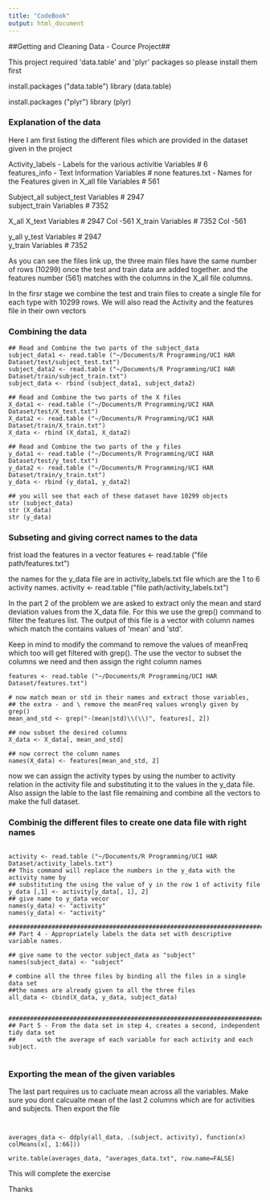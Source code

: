 ```yaml
---
title: "CodeBook"
output: html_document
---
```

 
 
##Getting and Cleaning Data - Cource Project##
 
 This project required 'data.table' and 'plyr' packages so please install them first
 
 
install.packages ("data.table")
library (data.table)

install.packages ("plyr")
library (plyr)

### Explanation of the data ###
Here I am first listing the different files which are provided in the dataset given in the project

        		
				
Activity_labels	- Labels for the various activitie              Variables # 6	
features_info	- Text Information	                        Variables # none
features.txt	- Names for the Features given in X_all file    Variables # 561	
				
Subject_all	subject_test		        Variables # 2947	
	        subject_train		        Variables # 7352	
				
X_all	        X_text                          Variables # 2947 Col -561
	        X_train		                Variables # 7352 Col -561
				
y_all	        y_test		                Variables # 2947	
	        y_train		                Variables # 7352	
				
As you can see the files link up, the three main files have the same number of rows (10299) once the test and train data are added together. and the features number (561) matches with the columns in the X_all file columns.

In the firsr stage we combine the test and train files to create a single file for each type with 10299 rows. We will also read the Activity and the features file in their own vectors

### Combining the data ###

```{r}
## Read and Combine the two parts of the subject_data
subject_data1 <- read.table ("~/Documents/R Programming/UCI HAR Dataset/test/subject_test.txt")
subject_data2 <- read.table ("~/Documents/R Programming/UCI HAR Dataset/train/subject_train.txt")
subject_data <- rbind (subject_data1, subject_data2)

## Read and Combine the two parts of the X files
X_data1 <- read.table ("~/Documents/R Programming/UCI HAR Dataset/test/X_test.txt")
X_data2 <- read.table ("~/Documents/R Programming/UCI HAR Dataset/train/X_train.txt")
X_data <- rbind (X_data1, X_data2)

## Read and Combine the two parts of the y files
y_data1 <- read.table ("~/Documents/R Programming/UCI HAR Dataset/test/y_test.txt")
y_data2 <- read.table ("~/Documents/R Programming/UCI HAR Dataset/train/y_train.txt")
y_data <- rbind (y_data1, y_data2)

## you will see that each of these dataset have 10299 objects
str (subject_data)
str (X_data)
str (y_data)

```


### Subseting and giving correct names to the data ###


frist load the features in a vector 
features <- read.table ("file path/features.txt")

the names for the y_data file are in activity_labels.txt file which are
the 1 to 6 activity names. 
activity <- read.table ("file path/activity_labels.txt")



In the part 2 of the problem we are asked to extract only the mean and stard deviation values from the X_data file. For this we use the grep() command to filter the features list. The output of this file is a vector with column names which match the contains values of 'mean' and 'std'. 

Keep in mind to modify the command to remove the values of meanFreq which too will get filtered with grep(). The use the vector to subset the columns we need and then assign the right column names




```{r}
features <- read.table ("~/Documents/R Programming/UCI HAR Dataset/features.txt")

# now match mean or std in their names and extract those variables, 
## the extra - and \ remove the meanFreq values wrongly given by grep()
mean_and_std <- grep("-(mean|std)\\(\\)", features[, 2])

## now subset the desired columns
X_data <- X_data[, mean_and_std]

## now correct the column names
names(X_data) <- features[mean_and_std, 2]
```



now we can assign the activity types by using the number to activity relation in the activity file and substituting it to the values in the y_data file. Also assign the lable to the last file remaining and combine all the vectors to make the full dataset.

### Combinig the different files to create one data file with right names ###


```{r}

activity <- read.table ("~/Documents/R Programming/UCI HAR Dataset/activity_labels.txt")
## This command will replace the numbers in the y_data with the activity name by
## substituting the using the value of y in the row 1 of activity file
y_data [,1] <- activity[y_data[, 1], 2]
## give name to y_data vecor
names(y_data) <- "activity"
names(y_data) <- "activity"

#############################################################################
## Part 4 - Appropriately labels the data set with descriptive variable names.

## give name to the vector subject_data as "subject"
names(subject_data) <- "subject"

# combine all the three files by binding all the files in a single data set 
##the names are already given to all the three files
all_data <- cbind(X_data, y_data, subject_data)


############################################################################
## Part 5 - From the data set in step 4, creates a second, independent tidy data set 
##      with the average of each variable for each activity and each subject.


```



### Exporting the mean of the given variables ###

The last part requires us to cacluate mean across all the variables. Make sure you dont calcualte mean of the last 2 columns which are for activities and subjects. Then export the file 



```{r}


averages_data <- ddply(all_data, .(subject, activity), function(x) colMeans(x[, 1:66]))

write.table(averages_data, "averages_data.txt", row.name=FALSE)
```



This will complete the exercise


Thanks

